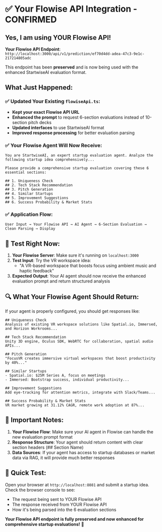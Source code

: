 # ✅ Your Flowise API Integration - CONFIRMED

## Yes, I am using YOUR Flowise API!

**Your Flowise API Endpoint**: `http://localhost:3000/api/v1/prediction/ef70d4dd-adea-47c3-9e1c-217214805adc`

This endpoint has been **preserved** and is now being used with the enhanced StartwiseAI evaluation format.

## What Just Happened:

### ✅ **Updated Your Existing `flowiseApi.ts`**:

- **Kept your exact Flowise API URL**
- **Enhanced the prompt** to request 6-section evaluations instead of 10-section pitch decks
- **Updated interfaces** to use StartwiseAI format
- **Improved response processing** for better evaluation parsing

### ✅ **Your Flowise Agent Will Now Receive**:

```
You are StartwiseAI, an expert startup evaluation agent. Analyze the following startup idea comprehensively...

Please provide a comprehensive startup evaluation covering these 6 essential sections:

## 1. Uniqueness Check
## 2. Tech Stack Recommendation
## 3. Pitch Generation
## 4. Similar Startups
## 5. Improvement Suggestions
## 6. Success Probability & Market Stats
```

### ✅ **Application Flow**:

```
User Input → Your Flowise API → AI Agent → 6-Section Evaluation → Clean Parsing → Display
```

## 🧪 Test Right Now:

1. **Your Flowise Server**: Make sure it's running on `localhost:3000`
2. **Test Input**: Try the VR workspace idea:
   - "A VR-based workspace that boosts focus using ambient music and haptic feedback"
3. **Expected Output**: Your AI agent should now receive the enhanced evaluation prompt and return structured analysis

## 🔍 What Your Flowise Agent Should Return:

If your agent is properly configured, you should get responses like:

```
## Uniqueness Check
Analysis of existing VR workspace solutions like Spatial.io, Immersed, and Horizon Workrooms...

## Tech Stack Recommendation
Unity 3D engine, Oculus SDK, WebRTC for collaboration, spatial audio APIs...

## Pitch Generation
"FocusVR creates immersive virtual workspaces that boost productivity by 40%..."

## Similar Startups
- Spatial.io: $25M Series A, focus on meetings
- Immersed: Bootstrap success, individual productivity...

## Improvement Suggestions
Add eye-tracking for attention metrics, integrate with Slack/Teams...

## Success Probability & Market Stats
VR market growing at 31.12% CAGR, remote work adoption at 87%...
```

## 🚨 Important Notes:

1. **Your Flowise Flow**: Make sure your AI agent in Flowise can handle the new evaluation prompt format
2. **Response Structure**: Your agent should return content with clear section headers (## Section Name)
3. **Data Sources**: If your agent has access to startup databases or market data via RAG, it will provide much better responses

## 🎯 Quick Test:

Open your browser at `http://localhost:8081` and submit a startup idea. Check the browser console to see:

- The request being sent to YOUR Flowise API
- The response received from YOUR Flowise API
- How it's being parsed into the 6 evaluation sections

**Your Flowise API endpoint is fully preserved and now enhanced for comprehensive startup evaluations!** 🚀
